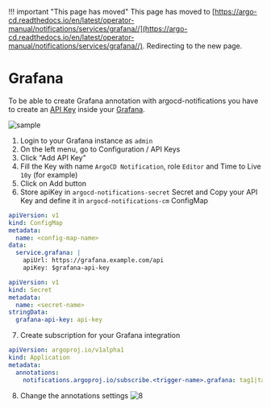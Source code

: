 <meta http-equiv="refresh" content="1; url='https://argo-cd.readthedocs.io/en/latest/operator-manual/notifications/services/grafana/'" />

!!! important "This page has moved"
    This page has moved to [https://argo-cd.readthedocs.io/en/latest/operator-manual/notifications/services/grafana//](https://argo-cd.readthedocs.io/en/latest/operator-manual/notifications/services/grafana//). Redirecting to the new page.

# Grafana

To be able to create Grafana annotation with argocd-notifications you have to create an [API Key](https://grafana.com/docs/grafana/latest/http_api/auth/#create-api-key) inside your [Grafana](https://grafana.com).

![sample](https://user-images.githubusercontent.com/18019529/112024976-0f106080-8b78-11eb-9658-7663305899be.png)

1. Login to your Grafana instance as `admin`
2. On the left menu, go to Configuration / API Keys
3. Click "Add API Key" 
4. Fill the Key with name `ArgoCD Notification`, role `Editor` and Time to Live `10y` (for example)
5. Click on Add button
6. Store apiKey in `argocd-notifications-secret` Secret and Copy your API Key and define it in `argocd-notifications-cm` ConfigMap

```yaml
apiVersion: v1
kind: ConfigMap
metadata:
  name: <config-map-name>
data:
  service.grafana: |
    apiUrl: https://grafana.example.com/api
    apiKey: $grafana-api-key
```

```yaml
apiVersion: v1
kind: Secret
metadata:
  name: <secret-name>
stringData:
  grafana-api-key: api-key
```

7. Create subscription for your Grafana integration

```yaml
apiVersion: argoproj.io/v1alpha1
kind: Application
metadata:
  annotations:
    notifications.argoproj.io/subscribe.<trigger-name>.grafana: tag1|tag2 # list of tags separated with |
```

8. Change the annotations settings
![8](https://user-images.githubusercontent.com/18019529/112022083-47fb0600-8b75-11eb-849b-d25d41925909.png)
